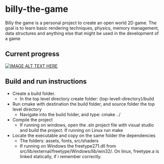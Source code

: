# billy-the-game
Billy the game is a personal project to create an open world 2D game. 
The goal is to learn basic rendering techniques, physics, memory 
management, data structures and anything else that might be used 
in the development of a game

## Current progress
[![IMAGE ALT TEXT HERE](https://img.youtube.com/vi/0BQiodqsgZk/0.jpg)](https://www.youtube.com/watch?v=0BQiodqsgZk)

## Build and run instructions
- Create a build folder.  
  - In the top level directory create folder:  {top-levell-directory}/build  
- Run cmake with destination the build folder, and source folder the top level directory  
  - Navigate into the build folder, and type: cmake ../  
- Compile the project  
  - If running on windows, open the .sln project file with visual studio and build the project. If running on Linux run make  
- Locate the executable and copy on the same folder the dependencies  
  - The folders: assets, fonts, src/shaders  
  - If running on Windows the freetype271.dll from src/lib/external/freetype/Windows/lib/win32/. On linux, freetype.a is linked statically, if i remember correctly.  
